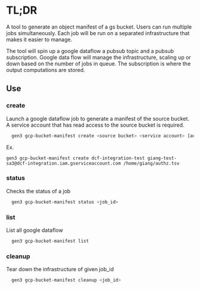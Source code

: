 # TL;DR

A tool to generate an object manifest of a gs bucket. Users can run multiple jobs simultaneously. Each job will be run on a separated infrastructure that makes it easier to manage.

The tool will spin up a google dataflow a pubsub topic and a pubsub subscription. Google data flow will manage the infrastructure, scaling up or down based on the number of jobs in queue. The subscription is where the output computations are stored.


## Use

### create

Launch a google dataflow job to generate a manifest of the source bucket. A service account that has read access to the source bucket is required.

```bash
  gen3 gcp-bucket-manifest create <source bucket> <service account> [authz_path|gs_path]
```

Ex.
```
gen3 gcp-bucket-manifest create dcf-integration-test giang-test-sa3@dcf-integration.iam.gserviceaccount.com /home/giang/authz.tsv
```

### status
Checks the status of a job

```bash
  gen3 gcp-bucket-manifest status <job_id>
```

### list
List all google dataflow

```bash
  gen3 gcp-bucket-manifest list
```

### cleanup
Tear down the infrastructure of given job_id

```bash
  gen3 gcp-bucket-manifest cleanup <job_id>
```